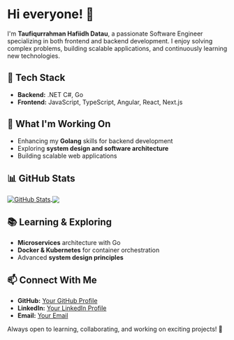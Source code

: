 # Hi everyone! 👋

I'm **Taufiqurrahman Hafiidh Datau**, a passionate Software Engineer specializing in both frontend and backend development. I enjoy solving complex problems, building scalable applications, and continuously learning new technologies.

## 🔧 Tech Stack
- **Backend:** .NET C#, Go  
- **Frontend:** JavaScript, TypeScript, Angular, React, Next.js  

## 🚀 What I'm Working On
- Enhancing my **Golang** skills for backend development  
- Exploring **system design and software architecture**  
- Building scalable web applications  

## 📊 GitHub Stats
<a href="https://github.com/anuraghazra/github-readme-stats">
  <img align="center" src="https://github-readme-stats.vercel.app/api?username=your-github-username&show_icons=true&line_height=27&include_all_commits=true" alt="GitHub Stats" />
</a>
<a href="https://github.com/anuraghazra/github-readme-stats">
  <img align="center" src="https://github-readme-stats.vercel.app/api/top-langs/?username=your-github-username&langs_count=8" />
</a>  

## 📚 Learning & Exploring
- **Microservices** architecture with Go  
- **Docker & Kubernetes** for container orchestration  
- Advanced **system design principles**  

## 📫 Connect With Me
- **GitHub:** [Your GitHub Profile](#)  
- **LinkedIn:** [Your LinkedIn Profile](#)  
- **Email:** [Your Email](#)  

Always open to learning, collaborating, and working on exciting projects! 🚀
